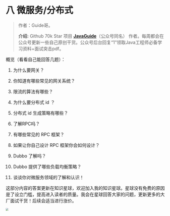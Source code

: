 # 八 微服务/分布式

> 作者：Guide哥。
>
> **介绍:** Github 70k Star 项目  **[JavaGuide](https://github.com/Snailclimb/JavaGuide)**（公众号同名） 作者。每周都会在公众号更新一些自己原创干货。公众号后台回复“1”领取Java工程师必备学习资料+面试突击pdf。

概览（看看自己能回答几题）：

1. 为什么要网关？

2. 你知道有哪些常见的网关系统？

3. 限流的算法有哪些？

4. 为什么要分布式 id ？

5. 分布式 id 生成策略有哪些？

6. 了解RPC吗？

7. 有哪些常见的 RPC 框架？

8. 如果让你自己设计 RPC 框架你会如何设计？

9. Dubbo 了解吗？

10. Dubbo 提供了哪些负载均衡策略？

11. 谈谈你对微服务领域的了解和认识！

     

这部分内容的答案更新在知识星球，欢迎加入我的知识星球。星球没有免费的原因是了设立门槛，提高进入读者的质量。我会在星球回答大家的问题，更新更多的大厂面试干货！后续会适当进行涨价。

<img src="https://my-blog-to-use.oss-cn-beijing.aliyuncs.com/2019-11/e0e2f3fb54718da84daef4a1e8b26a6a9b187e6a67463c81a64605a0f1e2529c.png" style="zoom:50%;" />